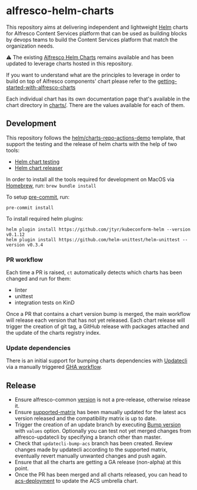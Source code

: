 # alfresco-helm-charts

This repository aims at delivering independent and lightweight
[Helm](https://helm.sh) charts for Alfresco Content Services platform that can
be used as building blocks by devops teams to build the Content Services
platform that match the organization needs.

⚠️ The existing [Alfresco Helm
Charts](https://github.com/Alfresco/acs-deployment/tree/master/helm/alfresco-content-services)
remains available and has been updated to leverage charts hosted in this
repository.

If you want to understand what are the principles to leverage in order to build
on top of Alfresco components' chart please refer to the
[getting-started-with-alfresco-charts](./getting-started-with-alfresco-charts.md)

Each individual chart has its own documentation page that's available in the
chart directory in [charts/](../charts). There are the values available for
each of them.

## Development

This repository follows the
[helm/charts-repo-actions-demo](https://github.com/helm/charts-repo-actions-demo)
template, that support the testing and the release of helm charts with the help
of two tools:

* [Helm chart testing](https://github.com/helm/chart-testing)
* [Helm chart releaser](https://github.com/helm/chart-releaser)

In order to install all the tools required for development on MacOS via
[Homebrew](https://brew.sh), run: `brew bundle install`

To setup [pre-commit](https://github.com/pre-commit/pre-commit), run:

```shell
pre-commit install
```

To install required helm plugins:

```shell
helm plugin install https://github.com/jtyr/kubeconform-helm --version v0.1.12
helm plugin install https://github.com/helm-unittest/helm-unittest --version v0.3.4
```

### PR workflow

Each time a PR is raised, `ct` automatically detects which charts has been
changed and run for them:

* linter
* unittest
* integration tests on KinD

Once a PR that contains a chart version bump is merged, the main workflow will
release each version that has not yet released. Each chart release will trigger
the creation of git tag, a GitHub release with packages attached and the update
of the charts registry index.

### Update dependencies

There is an initial support for bumping charts dependencies with
[Updatecli](https://www.updatecli.io/) via a manually triggered
[GHA
workflow](https://github.com/Alfresco/alfresco-helm-charts/actions/workflows/updatecli.yaml).

## Release

* Ensure alfresco-common [version](../charts/alfresco-common/Chart.yaml) is not a
  pre-release, otherwise release it.
* Ensure
  [supported-matrix](https://github.com/Alfresco/alfresco-updatecli/blob/master/deployments/values/supported-matrix.yaml)
  has been manually updated for the latest acs version released and the
  compatibility matrix is up to date.
* Trigger the creation of an update branch by executing [Bump
  version](../.github/workflows/updatecli.yaml) with `values` option. Optionally
  you can test not yet merged changes from alfresco-updatecli by specifying a
  branch other than master.
* Check that `updatecli-bump-acs` branch has been created. Review changes made
  by updatecli according to the supported matrix, eventually revert manually
  unwanted changes and push again.
* Ensure that all the charts are getting a GA release (non-alpha) at this point.
* Once the PR has been merged and all charts released, you can head to
  [acs-deployment](https://github.com/Alfresco/acs-deployment) to update the ACS umbrella chart.
